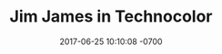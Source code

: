 ---
title: "Jim James in Technocolor"
description: Jim James, Red Rocks 2011
layout: post
date:   2017-06-25 10:10:08 -0700
type: photo
category: photo
tags: none
location: Red Rocks Ampitheater, CO

img_url: "http://res.cloudinary.com/ericwindmill/image/upload/c_scale,w_250/v1502579742/portfolio_site/jim_rr_2011.png"
external_url: https://www.instagram.com/ericwindmill/?hl=en

---